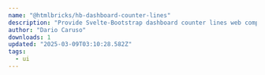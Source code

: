 ```yaml
---
name: "@htmlbricks/hb-dashboard-counter-lines"
description: "Provide Svelte-Bootstrap dashboard counter lines web component."
author: "Dario Caruso"
downloads: 1
updated: "2025-03-09T03:10:28.582Z"
tags: 
  - ui
---
```

